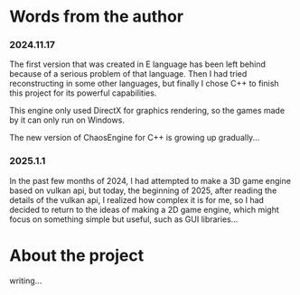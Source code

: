 # Words from the author
### 2024.11.17
 The first version that was created in E language has been left behind because of a serious problem of that language.
 Then I had tried reconstructing in some other languages, but finally I chose C++ to finish this project for its powerful capabilities.

 This engine only used DirectX for graphics rendering, so the games made by it can only run on Windows.

 The new version of ChaosEngine for C++ is growing up gradually...

### 2025.1.1
 In the past few months of 2024, I had attempted to make a 3D game engine based on vulkan api, but today, the beginning of 2025, after reading the details of the vulkan api, I realized how complex it is for me, so I had decided to return to the ideas of making a 2D game engine, which might focus on something simple but useful, such as GUI libraries...

# About the project
 writing...

<!-- # Game Examples

- [NewGame_Demo](https://github.com/OrigamiGamer/NewGame_Demo) -->